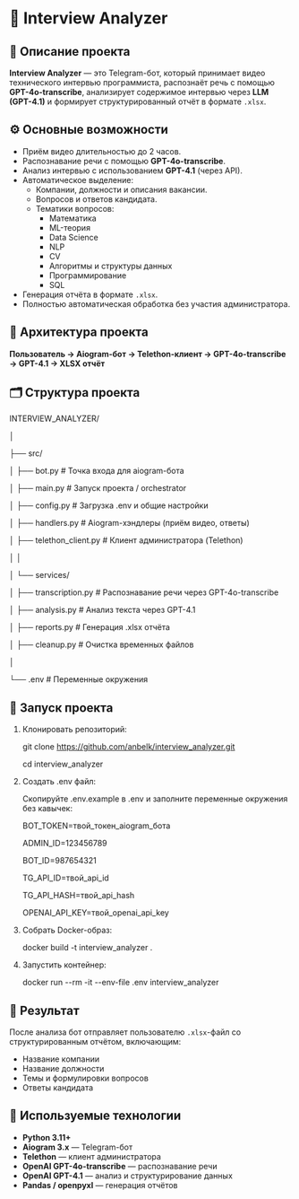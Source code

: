 # 🧠 Interview Analyzer

## 📌 Описание проекта

**Interview Analyzer** — это Telegram-бот, который принимает видео технического интервью программиста, распознаёт речь с помощью **GPT-4o-transcribe**, анализирует содержимое интервью через **LLM (GPT-4.1)** и формирует структурированный отчёт в формате `.xlsx`.

## ⚙️ Основные возможности

- Приём видео длительностью до 2 часов.
- Распознавание речи с помощью **GPT-4o-transcribe**.
- Анализ интервью с использованием **GPT-4.1** (через API).
- Автоматическое выделение:
  - Компании, должности и описания вакансии.
  - Вопросов и ответов кандидата.
  - Тематики вопросов:
    - Математика
    - ML-теория
    - Data Science
    - NLP
    - CV
    - Алгоритмы и структуры данных
    - Программирование
    - SQL
- Генерация отчёта в формате `.xlsx`.
- Полностью автоматическая обработка без участия администратора.

## 🧩 Архитектура проекта

**Пользователь → Aiogram-бот → Telethon-клиент → GPT-4o-transcribe → GPT-4.1 → XLSX отчёт**

## 🗂️ Структура проекта

INTERVIEW_ANALYZER/

│

├── src/

│   ├── bot.py                # Точка входа для aiogram-бота

│   ├── main.py               # Запуск проекта / orchestrator

│   ├── config.py             # Загрузка .env и общие настройки

│   ├── handlers.py           # Aiogram-хэндлеры (приём видео, ответы)

│   ├── telethon_client.py    # Клиент администратора (Telethon)

│   │

│   └── services/

│       ├── transcription.py  # Распознавание речи через GPT-4o-transcribe

│       ├── analysis.py       # Анализ текста через GPT-4.1

│       ├── reports.py        # Генерация .xlsx отчёта

│       ├── cleanup.py        # Очистка временных файлов

│

└── .env                      # Переменные окружения

## 🚀 Запуск проекта

1. Клонировать репозиторий:

   git clone https://github.com/anbelk/interview_analyzer.git

   cd interview_analyzer

2. Создать .env файл:

   Скопируйте .env.example в .env и заполните переменные окружения без кавычек:

   BOT_TOKEN=твой_токен_aiogram_бота

   ADMIN_ID=123456789

   BOT_ID=987654321

   TG_API_ID=твой_api_id

   TG_API_HASH=твой_api_hash

   OPENAI_API_KEY=твой_openai_api_key

3. Собрать Docker-образ:

   docker build -t interview_analyzer .

4. Запустить контейнер:

   docker run --rm -it --env-file .env interview_analyzer

## 🧾 Результат

После анализа бот отправляет пользователю `.xlsx`-файл со структурированным отчётом, включающим:
- Название компании
- Название должности
- Темы и формулировки вопросов
- Ответы кандидата

## 🧠 Используемые технологии

- **Python 3.11+**
- **Aiogram 3.x** — Telegram-бот
- **Telethon** — клиент администратора
- **OpenAI GPT-4o-transcribe** — распознавание речи
- **OpenAI GPT-4.1** — анализ и структурирование данных
- **Pandas / openpyxl** — генерация отчётов